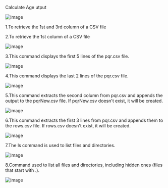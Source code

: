 Calculate Age utput

![image](https://github.com/user-attachments/assets/215faa54-0080-4eed-918b-ed7b7d4a5e6d)

1.To retrieve the 1st and 3rd column of a CSV file

2.To retrieve the 1st column of a CSV file


![image](https://github.com/user-attachments/assets/7e282306-9358-493d-84df-eae7a36b5ada)

3.This command displays the first 5 lines of the pqr.csv file. 

![image](https://github.com/user-attachments/assets/f3767b61-9420-4bba-bfd9-0514fcf10c66)

4.This command displays the last 2 lines of the pqr.csv file.

![image](https://github.com/user-attachments/assets/013e6e5b-c631-43b3-81a6-c3cc9c5da18a)

5.This command extracts the second column from pqr.csv and appends the output to the pqrNew.csv file. 
If pqrNew.csv doesn't exist, it will be created.

![image](https://github.com/user-attachments/assets/defb6a2a-6289-4f99-aa4f-cfe8fc4b5772)

6.This command extracts the first 3 lines from pqr.csv and appends them to the rows.csv file. 
If rows.csv doesn't exist, it will be created. 

![image](https://github.com/user-attachments/assets/259ed8bb-aa25-4fa6-962a-507f4dd14c13)

7.The ls command is used to list files and directories.

![image](https://github.com/user-attachments/assets/f25d5d9b-a6a1-4905-8ab9-3f78dde5bbc4)

8.Command used to list all files and directories, including hidden ones (files that start with .).

![image](https://github.com/user-attachments/assets/84a89e15-fa34-4a5d-98ff-a0e4acae851f)







